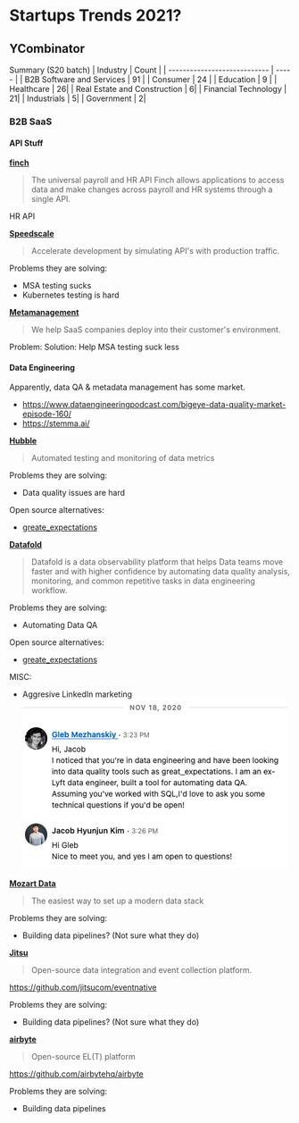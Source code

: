 # Startups Trends 2021?

## YCombinator
Summary (S20 batch)
| Industry                     | Count |
| ---------------------------- | ----- |
| B2B Software and Services    | 91 |
| Consumer                     | 24 |
| Education                    | 9 |
| Healthcare                   | 26|
| Real Estate and Construction | 6|
| Financial Technology         | 21|
| Industrials                  | 5|
| Government                   | 2|


### B2B SaaS

#### API Stuff

**[finch](https://www.ycombinator.com/companies/22272)**
> The universal payroll and HR API
Finch allows applications to access data and make changes across payroll and HR systems through a single API.

HR API

**[Speedscale](https://www.ycombinator.com/companies/21883)**
> Accelerate development by simulating API's with production traffic.

Problems they are solving: 
- MSA testing sucks
- Kubernetes testing is hard

**[Metamanagement](https://www.ycombinator.com/companies/21733)**
> We help SaaS companies deploy into their customer's environment.

Problem: 
Solution: Help MSA testing suck less

#### Data Engineering
Apparently, data QA & metadata management has some market.
- https://www.dataengineeringpodcast.com/bigeye-data-quality-market-episode-160/
- https://stemma.ai/

**[Hubble](https://www.ycombinator.com/companies/21782)**
> Automated testing and monitoring of data metrics

Problems they are solving:
- Data quality issues are hard

Open source alternatives:
- [greate_expectations](https://github.com/great-expectations/great_expectations)


**[Datafold](https://www.ycombinator.com/companies/21781)**
> Datafold is a data observability platform that helps Data teams move faster and with higher confidence by automating data quality analysis, monitoring, and common repetitive tasks in data engineering workflow.

Problems they are solving:
- Automating Data QA

Open source alternatives:
- [greate_expectations](https://github.com/great-expectations/great_expectations)

MISC:
- Aggresive LinkedIn marketing
![datafold LinkedIn](./imgs/datafold.png)

**[Mozart Data](https://www.ycombinator.com/companies/22248)**
> The easiest way to set up a modern data stack

Problems they are solving:
- Building data pipelines? (Not sure what they do)

**[Jitsu](https://www.ycombinator.com/companies/19932)**
> Open-source data integration and event collection platform.

https://github.com/jitsucom/eventnative

Problems they are solving:
- Building data pipelines? (Not sure what they do)

**[airbyte](https://www.ycombinator.com/companies/13549)**
> Open-source EL(T) platform

https://github.com/airbytehq/airbyte

Problems they are solving:
- Building data pipelines
